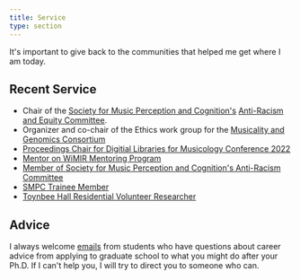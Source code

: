 ```yaml
---
title: Service
type: section
---
```


It's important to give back to the communities that helped me get where I am today. 

## Recent Service 

* Chair of the [Society for Music Perception and Cognition's](https://www.musicperception.org/) [Anti-Racism and Equity Committee](https://musicperception.org/smpc-arec.html).
* Organizer and co-chair of the Ethics work group for the [Musicality and Genomics Consortium](https://www.mcg.uva.nl/musicgens/index.html) 
* [Proceedings Chair for Digitial Libraries for Musicology Conference 2022](https://dlfm.web.ox.ac.uk/9th-international-conference-on-digital-libraries-for-musicology)
* [Mentor on WiMIR Mentoring Program](https://wimir.wordpress.com/mentoring-program/)
* [Member of Society for Music Perception and Cognition's Anti-Racism Committee](https://www.musicperception.org/)
* [SMPC Trainee Member](https://davidjohnbaker.rbind.io/posts/2019-07-31-smpc-for-students/smpc-for-students/)
* [Toynbee Hall Residential Volunteer Researcher](https://davidjohnbaker.rbind.io/posts/2019-06-14-thank-you-toynbee/thank-you-toynbee/)

## Advice

I always welcome [emails](mailto:davidjohnbaker1@gmail.com) from students who have questions about career advice from applying to graduate school to what you might do after your Ph.D.
If I can't help you, I will try to direct you to someone who can.